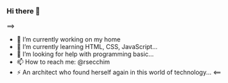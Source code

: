 ### Hi there 👋

==>
- 🔭 I’m currently working on my home 
- 🌱 I’m currently learning HTML, CSS, JavaScript...
- 🤔 I’m looking for help with programming basic...
- 📫 How to reach me: @rsecchim
- ⚡ An architect who found herself again in this world of technology...
<==
